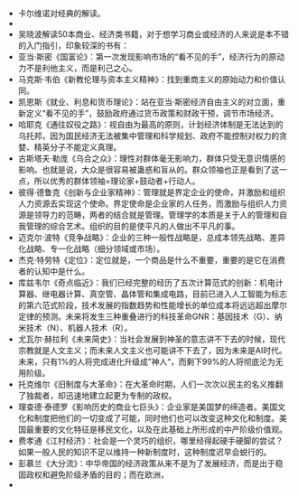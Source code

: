 - 卡尔维诺对经典的解读。
-
- 吴晓波解读50本商业、经济类书籍，对于想学习商业或经济的人来说是本不错的入门指引，印象较深的书有：
- 亚当·斯密《国富论》：第一次发现影响市场的“看不见的手”，经济行为的原动力不是利他主义，而是利己之心。
- 马克斯·韦伯《新教伦理与资本主义精神》：找到重商主义的原始动力和价值认同。
- 凯恩斯《就业、利息和货币理论》：站在亚当·斯密经济自由主义的对立面，重新定义“看不见的手”，鼓励政府通过货币政策和财政干预，调节市场经济。
- 哈耶克《通往奴役之路》：视自由为最高的原则，计划经济体制是无法达到的乌托邦，因为国民经济无法被集中管理和科学规划、政府不能控制对权力的贪婪、精英分子不能定义真理。
- 古斯塔夫·勒庞《乌合之众》：理性对群体毫无影响力，群体只受无意识情感的影响。也就是说，大众是很容易被蛊惑和盲从的。群众领袖也正是看到了这一点，所以优秀的群体领袖=理论家+鼓动者+行动人。
- 彼得·德鲁克《创新与企业家精神》：管理就是界定企业的使命，并激励和组织人力资源去实现这个使命。界定使命是企业家的人任务，而激励与组织人力资源是领导力的范畴，两者的结合就是管理。管理学的本质是关于人的管理和自我管理的综合艺术。组织的目的是使平凡的人做出不平凡的事。
- 迈克尔·波特《竞争战略》：企业的三种一般性战略是，总成本领先战略、差异化战略、专一化战略（细分领域或市场）。
- 杰克·特劳特《定位》：定位就是，一个商品是什么不重要，重要的是它在消费者的认知中是什么。
- 库兹韦尔《奇点临近》：我们已经完整的经历了五次计算范式的创新：机电计算器、继电器计算、真空管、晶体管和集成电路，目前已进入人工智能为标志的第六范式阶段，技术发展的指数趋势和性能增长的单位成本将远远超出摩尔定律的预测。未来将发生三种重叠进行的科技革命GNR：基因技术（G）、纳米技术（N）、机器人技术（R）。
- 尤瓦尔·赫拉利《未来简史》：当社会发展到神圣的意志讲不下去的时候，现代宗教就是人文主义；而未来人文主义也可能讲不下去了，因为未来是AI时代。未来，只有1%的人将完成进化升级成”神人“，而剩下99%的人将彻底沦为无用阶级。
- 托克维尔《旧制度与大革命》：在大革命时期，人们一次次以民主的名义推翻了独裁者，却迅速地建立起更为专制的政权。
- 理查德·泰德罗《影响历史的商业七巨头》：企业家是美国梦的缔造者。美国文化和制度把他们的一切变成了可能，同时他们也可以改变这种文化和制度。美国最重要的文化特征是移民文化，以及在此基础上所形成的中产阶级价值观。
- 费孝通《江村经济》：社会是一个灵巧的组织，哪里经得起硬手硬脚的尝试？如果一般人民的知识不足以维持一种新制度时，这种制度迟早会蜕行的。
- 彭慕兰《大分流》：中华帝国的经济政策从来不是为了发展经济，而是出于稳固政权和避免阶级矛盾的目的；而在欧洲，
-